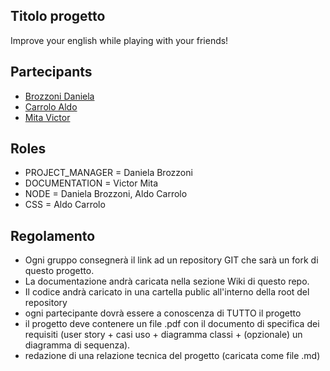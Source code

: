 ## Titolo progetto 
Improve your english while playing with your friends!

## Partecipants
* [Brozzoni Daniela](https://github.com/imaprincess)
* [Carrolo Aldo](https://github.com/aldocarrolo)
* [Mita Victor](https://github.com/VictorMita)

## Roles
* PROJECT_MANAGER = Daniela Brozzoni
* DOCUMENTATION = Victor Mita
* NODE = Daniela Brozzoni, Aldo Carrolo
* CSS = Aldo Carrolo

## Regolamento
* Ogni gruppo consegnerà il link ad un repository GIT che sarà un fork di questo progetto.
* La documentazione andrà caricata nella sezione Wiki di questo repo.
* Il codice andrà caricato in una cartella public all'interno della root del repository
* ogni partecipante dovrà essere a conoscenza di TUTTO il progetto
* il progetto deve contenere un file .pdf con il documento di specifica dei requisiti (user story + casi uso + diagramma classi + (opzionale) un diagramma di sequenza).
* redazione di una relazione tecnica del progetto (caricata come file .md)
